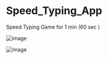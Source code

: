 # Speed_Typing_App
Speed Typing Game for 1 min (60 sec )

![image](https://user-images.githubusercontent.com/53929423/121224194-f164b480-c8a5-11eb-9258-1596c02fee4d.png)

![image](https://user-images.githubusercontent.com/53929423/121224075-d134f580-c8a5-11eb-94d8-b243084b365d.png)
